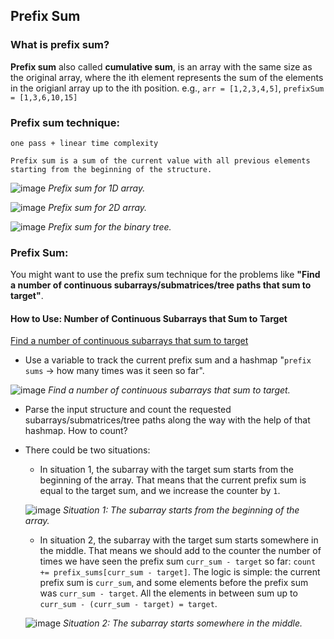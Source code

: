## Prefix Sum

### What is prefix sum?

__Prefix sum__ also called __cumulative sum__, is an array with the same size as the original array, where the ith element represents the sum of the elements in the origianl array up to the ith position.
e.g., ```arr = [1,2,3,4,5]```, ```prefixSum = [1,3,6,10,15]```

### __Prefix sum__ technique: 

```one pass + linear time complexity```

```
Prefix sum is a sum of the current value with all previous elements starting from the beginning of the structure.
```

![image](https://leetcode.com/problems/path-sum-iii/Figures/437/prefix_qd.png)
_Prefix sum for 1D array._

![image](https://leetcode.com/problems/path-sum-iii/Figures/437/2d_prefix.png)
_Prefix sum for 2D array._

![image](https://leetcode.com/problems/path-sum-iii/Figures/437/tree2.png)
_Prefix sum for the binary tree._

### Prefix Sum: 

You might want to use the prefix sum technique for the problems like __"Find a number of continuous subarrays/submatrices/tree paths that sum to target"__.

#### How to Use: Number of Continuous Subarrays that Sum to Target

[Find a number of continuous subarrays that sum to target](https://github.com/quananhle/Python/tree/main/Software%20Engineering%20Practicing/Concepts/Dynamic%20Programming/Prefix%20Sum/560.%20Subarray%20Sum%20Equals%20K)

- Use a variable to track the current prefix sum and a hashmap "```prefix sums``` -> how many times was it seen so far".

![image](https://leetcode.com/problems/path-sum-iii/Figures/437/array1.png)
_Find a number of continuous subarrays that sum to target._

- Parse the input structure and count the requested subarrays/submatrices/tree paths along the way with the help of that hashmap. How to count?

- There could be two situations:
  - In situation 1, the subarray with the target sum starts from the beginning of the array. That means that the current prefix sum is equal to the target sum, and we increase the counter by ```1```.

  ![image](https://leetcode.com/problems/path-sum-iii/Figures/437/situation11.png)
  _Situation 1: The subarray starts from the beginning of the array._

  - In situation 2, the subarray with the target sum starts somewhere in the middle. That means we should add to the counter the number of times we have seen the prefix sum ```curr_sum - target``` so far: ```count += prefix_sums[curr_sum - target]```. The logic is simple: the current prefix sum is ```curr_sum```, and some elements before the prefix sum was ```curr_sum - target```. All the elements in between sum up to ```curr_sum - (curr_sum - target) = target```.
 
  ![image](https://leetcode.com/problems/path-sum-iii/Figures/437/situation24.png)
  _Situation 2: The subarray starts somewhere in the middle._
